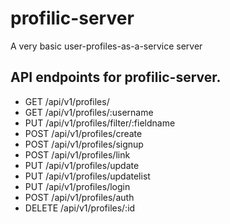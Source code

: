 # profilic-server
A very basic user-profiles-as-a-service server

## API endpoints for profilic-server.

- GET /api/v1/profiles/
- GET /api/v1/profiles/:username
- PUT /api/v1/profiles/filter/:fieldname
- POST /api/v1/profiles/create
- POST /api/v1/profiles/signup
- POST /api/v1/profiles/link
- PUT /api/v1/profiles/update
- PUT /api/v1/profiles/updatelist
- PUT /api/v1/profiles/login
- POST /api/v1/profiles/auth
- DELETE /api/v1/profiles/:id
